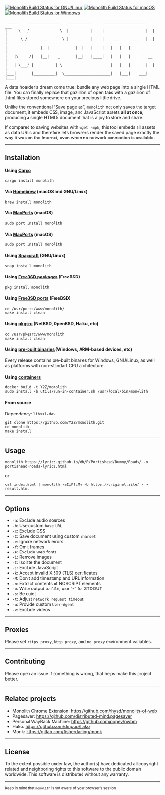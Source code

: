 [![Monolith Build Status for GNU/Linux](https://github.com/Y2Z/monolith/workflows/GNU%2FLinux/badge.svg)](https://github.com/Y2Z/monolith/actions?query=workflow%3AGNU%2FLinux)
[![Monolith Build Status for macOS](https://github.com/Y2Z/monolith/workflows/macOS/badge.svg)](https://github.com/Y2Z/monolith/actions?query=workflow%3AmacOS)
[![Monolith Build Status for Windows](https://github.com/Y2Z/monolith/workflows/Windows/badge.svg)](https://github.com/Y2Z/monolith/actions?query=workflow%3AWindows)

```console
 _____     ______________    __________      ___________________    ___
|     \   /              \  |          |    |                   |  |   |
|      \_/       __       \_|    __    |    |    ___     ___    |__|   |
|               |  |            |  |   |    |   |   |   |   |          |
|   |\     /|   |__|    _       |__|   |____|   |   |   |   |    __    |
|   | \___/ |          | \                      |   |   |   |   |  |   |
|___|       |__________|  \_____________________|   |___|   |___|  |___|
```

A data hoarder’s dream come true: bundle any web page into a single HTML file. You can finally replace that gazillion of open tabs with a gazillion of .html files stored somewhere on your precious little drive.

Unlike the conventional “Save page as”, `monolith` not only saves the target document, it embeds CSS, image, and JavaScript assets **all at once**, producing a single HTML5 document that is a joy to store and share.

If compared to saving websites with `wget -mpk`, this tool embeds all assets as data URLs and therefore lets browsers render the saved page exactly the way it was on the Internet, even when no network connection is available.

---------------------------------------------------

## Installation

#### Using [Cargo](https://crates.io/crates/monolith)
```console
cargo install monolith
```

#### Via [Homebrew](https://formulae.brew.sh/formula/monolith) (macOS and GNU/Linux)
```console
brew install monolith
```

#### Via [MacPorts](https://ports.macports.org/port/monolith/summary) (macOS)
```console
sudo port install monolith
```

#### Via [MacPorts](https://ports.macports.org/port/monolith/summary) (macOS)
```console
sudo port install monolith
```

#### Using [Snapcraft](https://snapcraft.io/monolith) (GNU/Linux)
```console
snap install monolith
```

#### Using [FreeBSD packages](https://svnweb.freebsd.org/ports/head/www/monolith/) (FreeBSD)
```console
pkg install monolith
```

#### Using [FreeBSD ports](https://www.freshports.org/www/monolith/) (FreeBSD)
```console
cd /usr/ports/www/monolith/
make install clean
```

#### Using [pkgsrc](https://pkgsrc.se/www/monolith) (NetBSD, OpenBSD, Haiku, etc)
```console
cd /usr/pkgsrc/www/monolith
make install clean
```

#### Using [pre-built binaries](https://github.com/Y2Z/monolith/releases) (Windows, ARM-based devices, etc)
Every release contains pre-built binaries for Windows, GNU/Linux, as well as platforms with non-standart CPU architecture.

#### Using [containers](https://www.docker.com/)
```console
docker build -t Y2Z/monolith .
sudo install -b utils/run-in-container.sh /usr/local/bin/monolith
```

#### From source

Dependency: `libssl-dev`

```console
git clone https://github.com/Y2Z/monolith.git
cd monolith
make install
```

---------------------------------------------------

## Usage
```console
monolith https://lyrics.github.io/db/P/Portishead/Dummy/Roads/ -o portishead-roads-lyrics.html
```
or
```console
cat index.html | monolith -aIiFfcMv -b https://original.site/ - > result.html
```

---------------------------------------------------

## Options
 - `-a`: Exclude audio sources
 - `-b`: Use custom `base URL`
 - `-c`: Exclude CSS
 - `-C`: Save document using custom `charset`
 - `-e`: Ignore network errors
 - `-f`: Omit frames
 - `-F`: Exclude web fonts
 - `-i`: Remove images
 - `-I`: Isolate the document
 - `-j`: Exclude JavaScript
 - `-k`: Accept invalid X.509 (TLS) certificates
 - `-M`: Don't add timestamp and URL information
 - `-n`: Extract contents of NOSCRIPT elements
 - `-o`: Write output to `file`, use “-” for STDOUT
 - `-s`: Be quiet
 - `-t`: Adjust `network request timeout`
 - `-u`: Provide custom `User-Agent`
 - `-v`: Exclude videos

---------------------------------------------------

## Proxies
Please set `https_proxy`, `http_proxy`, and `no_proxy` environment variables.

---------------------------------------------------

## Contributing
Please open an issue if something is wrong, that helps make this project better.

---------------------------------------------------

## Related projects
 - Monolith Chrome Extension: https://github.com/rhysd/monolith-of-web
 - Pagesaver: https://github.com/distributed-mind/pagesaver
 - Personal WayBack Machine: https://github.com/popey/pwbm
 - Hako: https://github.com/dmpop/hako
 - Monk: https://gitlab.com/fisherdarling/monk

---------------------------------------------------

## License

To the extent possible under law, the author(s) have dedicated all copyright related and neighboring rights to this software to the public domain worldwide.
This software is distributed without any warranty.

---------------------------------------------------

<!-- Microtext -->
<sub>Keep in mind that `monolith` is not aware of your browser’s session</sub>
